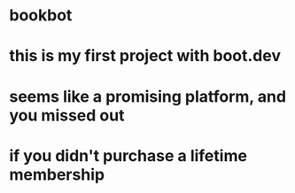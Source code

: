 # bookbot
# this is my first project with boot.dev
# seems like a promising platform, and you missed out
# if you didn't purchase a lifetime membership